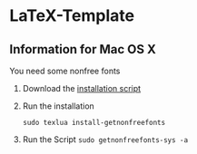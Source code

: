 LaTeX-Template
=============

## Information for Mac OS X 
You need some nonfree fonts 

1. Download the [installation script](http://www.tug.org/fonts/getnonfreefonts/install-getnonfreefonts)
2. Run the installation 

	```sudo texlua install-getnonfreefonts```
3. Run the Script
	```sudo getnonfreefonts-sys -a```
